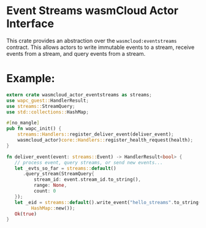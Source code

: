 # Event Streams wasmCloud Actor Interface

This crate provides an abstraction over the `wasmcloud:eventstreams` contract. This allows
actors to write immutable events to a stream, receive events from a stream,
and query events from a stream.

# Example:
```rust
extern crate wasmcloud_actor_eventstreams as streams;
use wapc_guest::HandlerResult;
use streams::StreamQuery;
use std::collections::HashMap;

#[no_mangle]
pub fn wapc_init() {
    streams::Handlers::register_deliver_event(deliver_event);
    wasmcloud_actor)core::Handlers::register_health_request(health);
}

fn deliver_event(event: streams::Event) -> HandlerResult<bool> {
   // process event, query streams, or send new events...
   let _evts_so_far = streams::default()
      .query_stream(StreamQuery{
          stream_id: event.stream_id.to_string(),
          range: None,
          count: 0                   
   });
   let _eid = streams::default().write_event("hello_streams".to_string(),
         HashMap::new());
   Ok(true)
}
```

